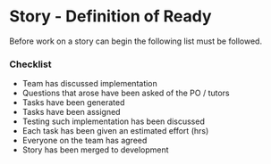 # Story - Definition of Ready
Before work on a story can begin the following list must be followed.

### Checklist

- Team has discussed implementation
- Questions that arose have been asked of the PO / tutors
- Tasks have been generated
- Tasks have been assigned
- Testing such implementation has been discussed
- Each task has been given an estimated effort (hrs)
- Everyone on the team has agreed
- Story has been merged to development
